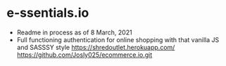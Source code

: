 # e-ssentials.io
- Readme in process as of 8 March, 2021
- Full functioning authentication for online shopping with that vanilla JS and SASSSY style
  https://shredoutlet.herokuapp.com/
  https://github.com/Josly025/ecommerce.io.git
